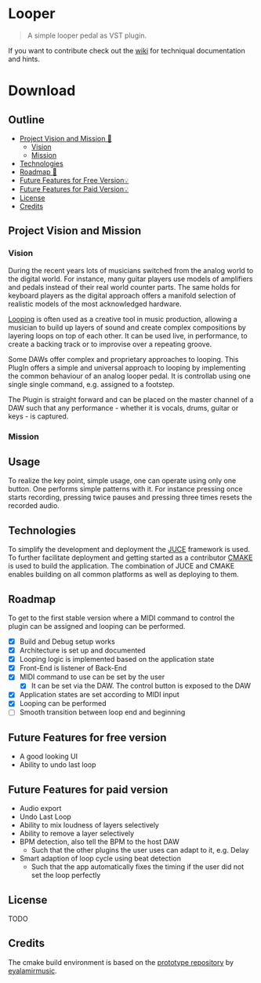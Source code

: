 # Looper
> A simple looper pedal as VST plugin.

If you want to contribute check out the [wiki](https://github.com/lnrd96/looper/wiki) for techniqual documentation and hints.

# Download

## Outline
- [Project Vision and Mission 🚀](#project-vision-and-mission)
  - [Vision](#vision)
  - [Mission](#mission)
- [Technologies](#technologies)
- [Roadmap 🏁](#roadmap)
- [Future Features for Free Version💡](#future-features-for-free-version)
- [Future Features for Paid Version💡](#future-features-for-paid-version)
- [License](#license)
- [Credits](#credits)

## Project Vision and Mission
### Vision

During the recent years lots of musicians switched from the analog world to the digital world.
For instance, many guitar players use models of amplifiers and pedals instead of their
real world counter parts. The same holds for keyboard players as the digital approach offers a manifold selection of realistic models of the most acknowledged hardware.

[Looping](https://youtu.be/oc0yCiCvy6Y?t=144) is often used as a creative tool in music production, allowing a musician to build up layers of sound and create complex compositions by layering loops on top of each other. It can be used live, in performance, to create a backing track or to improvise over a repeating groove.

Some DAWs offer complex and proprietary approaches to looping. This PlugIn offers a simple and universal approach to looping by implementing the common behaviour of an analog looper pedal. It is controllab using one single single command, e.g. assigned to a footstep.

The Plugin is straight forward and can be placed on the master channel of a DAW such that any performance - whether it is vocals, drums, guitar or keys - is captured.

### Mission

## Usage
To realize the key point, simple usage, one can operate using only one button. One performs simple patterns with it. For instance pressing once starts recording, pressing twice pauses and pressing three times resets the recorded audio. 

## Technologies
To simplify the development and deployment the [JUCE](https://juce.com/) framework is used.
To further facilitate deployment and getting started as a contributor [CMAKE](https://cmake.org/) is used to build the application. The combination of JUCE and CMAKE enables building on all common platforms as well as deploying to them.

## Roadmap
To get to the first stable version where a MIDI command to control the plugin can be assigned and looping can be performed.

- [x] Build and Debug setup works
- [x] Architecture is set up and documented
- [x] Looping logic is implemented based on the application state
- [x] Front-End is listener of Back-End
- [x] MIDI command to use can be set by the user
  - [x] It can be set via the DAW. The control button is exposed to the DAW
- [x] Application states are set according to MIDI input
- [x] Looping can be performed
- [ ] Smooth transition between loop end and beginning

## Future Features for free version
- A good looking UI
- Ability to undo last loop

## Future Features for paid version
- Audio export
- Undo Last Loop 
- Ability to mix loudness of layers selectively
- Ability to remove a layer selectively
- BPM detection, also tell the BPM to the host DAW
  - Such that the other plugins the user uses can adapt to it, e.g. Delay
- Smart adaption of loop cycle using beat detection
  - Such that the app automatically fixes the timing if the user did not set the loop perfectly

## License
TODO

## Credits
The cmake build environment is based on the [prototype repository](https://github.com/eyalamirmusic/JUCECmakeRepoPrototype) by [eyalamirmusic](https://github.com/eyalamirmusic/JUCECmakeRepoPrototype/commits?author=eyalamirmusic).
